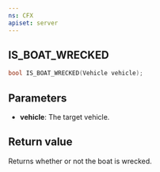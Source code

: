 ```yaml
---
ns: CFX
apiset: server
---
```

## IS_BOAT_WRECKED

```c
bool IS_BOAT_WRECKED(Vehicle vehicle);
```

## Parameters
* **vehicle**: The target vehicle.

## Return value
Returns whether or not the boat is wrecked.
